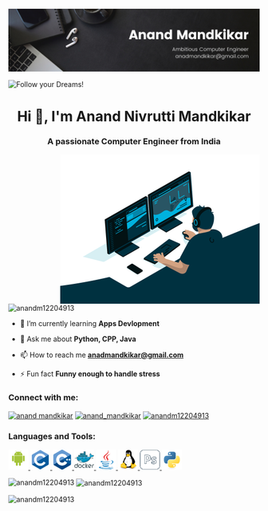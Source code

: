 ![logo](https://github.com/AnandM12204913/AnandM12204913/blob/main/banner.png)

<img width="400" src="https://readme-typing-svg.herokuapp.com?font=JetBrains+Mono&weight=600&size=30&duration=1800&color=00f200&width=535&lines=Hi,+I'm+Anand+Mandkikar;I'm+a+Passionate+Data+Science;+Engineer+From+India;+I+love+Artificial+Intelligence;Checkout+my+Projects;What+About+You?;let's+Connect!"  alt="Follow your Dreams!"/>
</div>




<h1 align="center">Hi 👋, I'm Anand Nivrutti Mandkikar</h1>
<h3 align="center">A passionate Computer Engineer from India</h3>
<img align="right" alt="coding" width="400px" src="https://github.com/AnandM12204913/AnandM12204913/blob/main/github.gif">


<p align="left"> <img src="https://komarev.com/ghpvc/?username=anandm12204913&label=Profile%20views&color=0e75b6&style=flat" alt="anandm12204913" /> </p>

- 🌱 I’m currently learning **Apps Devlopment**

- 💬 Ask me about **Python, CPP, Java**

- 📫 How to reach me **anadmandkikar@gmail.com**

- ⚡ Fun fact **Funny enough to handle stress**

<h3 align="left">Connect with me:</h3>
<p align="left">
<a href="https://linkedin.com/in/anand mandkikar" target="blank"><img align="center" src="https://raw.githubusercontent.com/rahuldkjain/github-profile-readme-generator/master/src/images/icons/Social/linked-in-alt.svg" alt="anand mandkikar" height="30" width="40" /></a>
<a href="https://instagram.com/anand_mandkikar" target="blank"><img align="center" src="https://raw.githubusercontent.com/rahuldkjain/github-profile-readme-generator/master/src/images/icons/Social/instagram.svg" alt="anand_mandkikar" height="30" width="40" /></a>
<a href="https://www.hackerearth.com/anandm12204913" target="blank"><img align="center" src="https://raw.githubusercontent.com/rahuldkjain/github-profile-readme-generator/master/src/images/icons/Social/hackerearth.svg" alt="anandm12204913" height="30" width="40" /></a>
</p>

<h3 align="left">Languages and Tools:</h3>
<p align="left"> <a href="https://developer.android.com" target="_blank" rel="noreferrer"> <img src="https://raw.githubusercontent.com/devicons/devicon/master/icons/android/android-original-wordmark.svg" alt="android" width="40" height="40"/> </a> <a href="https://www.cprogramming.com/" target="_blank" rel="noreferrer"> <img src="https://raw.githubusercontent.com/devicons/devicon/master/icons/c/c-original.svg" alt="c" width="40" height="40"/> </a> <a href="https://www.w3schools.com/cpp/" target="_blank" rel="noreferrer"> <img src="https://raw.githubusercontent.com/devicons/devicon/master/icons/cplusplus/cplusplus-original.svg" alt="cplusplus" width="40" height="40"/> </a> <a href="https://www.docker.com/" target="_blank" rel="noreferrer"> <img src="https://raw.githubusercontent.com/devicons/devicon/master/icons/docker/docker-original-wordmark.svg" alt="docker" width="40" height="40"/> </a> <a href="https://www.java.com" target="_blank" rel="noreferrer"> <img src="https://raw.githubusercontent.com/devicons/devicon/master/icons/java/java-original.svg" alt="java" width="40" height="40"/> </a> <a href="https://www.linux.org/" target="_blank" rel="noreferrer"> <img src="https://raw.githubusercontent.com/devicons/devicon/master/icons/linux/linux-original.svg" alt="linux" width="40" height="40"/> </a> <a href="https://www.photoshop.com/en" target="_blank" rel="noreferrer"> <img src="https://raw.githubusercontent.com/devicons/devicon/master/icons/photoshop/photoshop-line.svg" alt="photoshop" width="40" height="40"/> </a> <a href="https://www.python.org" target="_blank" rel="noreferrer"> <img src="https://raw.githubusercontent.com/devicons/devicon/master/icons/python/python-original.svg" alt="python" width="40" height="40"/> </a> </p>

<p><img align="left" src="https://github-readme-stats.vercel.app/api/top-langs?username=anandm12204913&show_icons=true&locale=en&layout=compact" alt="anandm12204913" /></p>

<p>&nbsp;<img align="center" src="https://github-readme-stats.vercel.app/api?username=anandm12204913&show_icons=true&locale=en" alt="anandm12204913" /></p>

<p><img align="center" src="https://github-readme-streak-stats.herokuapp.com/?user=anandm12204913&" alt="anandm12204913" /></p>
